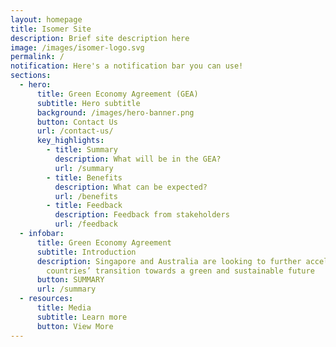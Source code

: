 ```yaml
---
layout: homepage
title: Isomer Site
description: Brief site description here
image: /images/isomer-logo.svg
permalink: /
notification: Here's a notification bar you can use!
sections:
  - hero:
      title: Green Economy Agreement (GEA)
      subtitle: Hero subtitle
      background: /images/hero-banner.png
      button: Contact Us
      url: /contact-us/
      key_highlights:
        - title: Summary
          description: What will be in the GEA?
          url: /summary
        - title: Benefits
          description: What can be expected?
          url: /benefits
        - title: Feedback
          description: Feedback from stakeholders
          url: /feedback
  - infobar:
      title: Green Economy Agreement
      subtitle: Introduction
      description: Singapore and Australia are looking to further accelerate both
        countries’ transition towards a green and sustainable future
      button: SUMMARY
      url: /summary
  - resources:
      title: Media
      subtitle: Learn more
      button: View More
---
```

